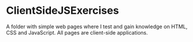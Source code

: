 # ClientSideJSExercises
A folder with simple web pages where I test and gain knowledge on HTML, CSS and JavaScript. All pages are client-side applications. 
